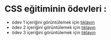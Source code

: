 # CSS eğitiminin ödevleri :

- ödev 1 içeriğini görüntülemek için [tıklayın](https://app.patika.dev/courses/css/odev1)
- ödev 2 içeriğini görüntülemek için [tıklayın](https://app.patika.dev/courses/css/odev2)
- ödev 3 içeriğini görüntülemek için [tıklayın](https://app.patika.dev/courses/css/cssodev3)